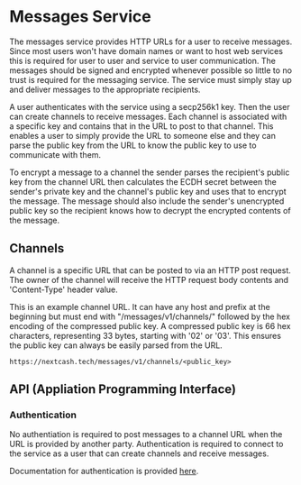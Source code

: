 # Messages Service

The messages service provides HTTP URLs for a user to receive messages. Since most users won't have domain names or want to host web services this is required for user to user and service to user communication. The messages should be signed and encrypted whenever possible so little to no trust is required for the messaging service. The service must simply stay up and deliver messages to the appropriate recipients.

A user authenticates with the service using a secp256k1 key. Then the user can create channels to receive messages. Each channel is associated with a specific key and contains that in the URL to post to that channel. This enables a user to simply provide the URL to someone else and they can parse the public key from the URL to know the public key to use to communicate with them.

To encrypt a message to a channel the sender parses the recipient's public key from the channel URL then calculates the ECDH secret between the sender's private key and the channel's public key and uses that to encrypt the message. The message should also include the sender's unencrypted public key so the recipient knows how to decrypt the encrypted contents of the message.

## Channels

A channel is a specific URL that can be posted to via an HTTP post request. The owner of the channel will receive the HTTP request body contents and 'Content-Type' header value.

This is an example channel URL. It can have any host and prefix at the beginning but must end with "/messages/v1/channels/" followed by the hex encoding of the compressed public key. A compressed public key is 66 hex characters, representing 33 bytes, starting with '02' or '03'. This ensures the public key can always be easily parsed from the URL.

`https://nextcash.tech/messages/v1/channels/<public_key>`

## API (Appliation Programming Interface)

### Authentication

No authentiation is required to post messages to a channel URL when the URL is provided by another party. Authentication is required to connect to the service as a user that can create channels and receive messages.

Documentation for authentication is provided [here](authentication.md).